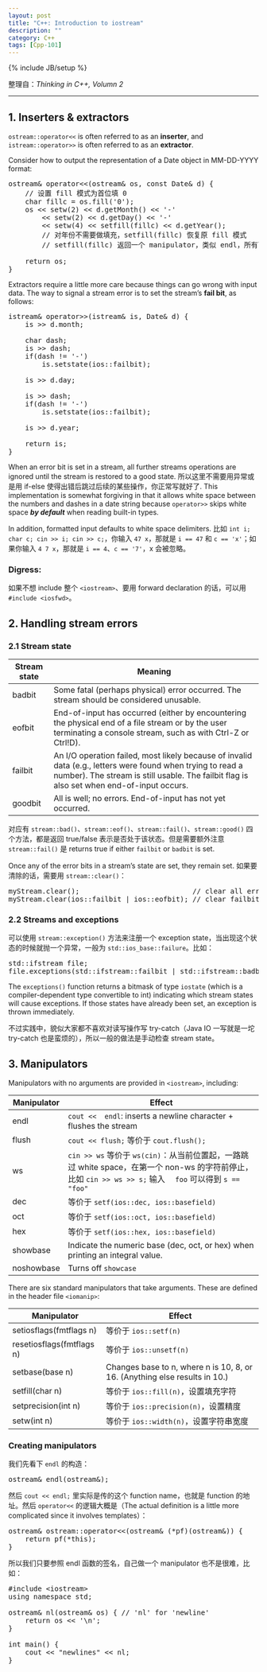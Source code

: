 ```yaml
---
layout: post
title: "C++: Introduction to iostream"
description: ""
category: C++
tags: [Cpp-101]
---
```

{% include JB/setup %}

整理自：_Thinking in C++, Volumn 2_

-----

## 1. Inserters & extractors

`ostream::operator<<` is often referred to as an **inserter**, and `istream::operator>>` is often referred to as an **extractor**.

Consider how to output the representation of a Date object in MM-DD-YYYY format: 

<pre class="prettyprint linenums">
ostream& operator&lt;&lt;(ostream& os, const Date& d) {
	// 设置 fill 模式为首位填 0
	char fillc = os.fill('0'); 
	os &lt;&lt; setw(2) &lt;&lt; d.getMonth() &lt;&lt; '-'
		&lt;&lt; setw(2) &lt;&lt; d.getDay() &lt;&lt; '-'
		&lt;&lt; setw(4) &lt;&lt; setfill(fillc) &lt;&lt; d.getYear();		
		// 对年份不需要做填充，setfill(fillc) 恢复原 fill 模式
		// setfill(fillc) 返回一个 manipulator，类似 endl，所有可以直接接到 &lt;&lt; 后面
	
	return os;
}
</pre>

Extractors require a little more care because things can go wrong with input data. The way to signal a stream error is to set the stream’s **fail bit**, as follows:

<pre class="prettyprint linenums">
istream& operator>>(istream& is, Date& d) {
	is >> d.month;
	
	char dash;
	is >> dash;
	if(dash != '-')
		is.setstate(ios::failbit);
	
	is >> d.day;
	
	is >> dash;
	if(dash != '-')
		is.setstate(ios::failbit);
	
	is >> d.year;
	
	return is;
}
</pre>

When an error bit is set in a stream, all further streams operations are ignored until the stream is restored to a good state. 所以这里不需要用异常或是用 if-else 使得出错后跳过后续的某些操作，你正常写就好了. This implementation is somewhat forgiving in that it allows white space between the numbers and dashes in a date string because `operator>>` skips white space _**by default**_ when reading built-in types.

In addition, formatted input defaults to white space delimiters. 比如 `int i; char c; cin >> i; cin >> c;`，你输入 `47 x`，那就是 `i == 47` 和 `c == 'x'`；如果你输入 `4 7 x`，那就是 `i == 4`、`c == '7'`，x 会被忽略。

### Digress: <iosfwd>

如果不想 include 整个 `<iostream>`、要用 forward declaration 的话，可以用 `#include <iosfwd>`。

## 2. Handling stream errors

### 2.1 Stream state

| Stream state | Meaning |
|--------------|---------|
| badbit       | Some fatal (perhaps physical) error occurred. The stream should be considered unusable. |
| eofbit       | End-of-input has occurred (either by encountering the physical end of a file stream or by the user terminating a console stream, such as with Ctrl-Z or Ctrl!D). |
| failbit      | An I/O operation failed, most likely because of invalid data (e.g., letters were found when trying to read a number). The stream is still usable. The failbit flag is also set when end-of-input occurs. |
| goodbit      | All is well; no errors. End-of-input has not yet occurred. |

对应有 `stream::bad()`、`stream::eof()`、`stream::fail()`、`stream::good()` 四个方法，都是返回 true/false 表示是否处于该状态。但是需要额外注意 `stream::fail()` 是 returns true if either `failbit` or `badbit` is set.

Once any of the error bits in a stream’s state are set, they remain set. 如果要清除的话，需要用 `stream::clear()`：

<pre class="prettyprint linenums">
myStream.clear(); 							// clear all error bits
myStream.clear(ios::failbit | ios::eofbit); // clear failbit and eofbit
</pre>

### 2.2 Streams and exceptions

可以使用 `stream::exception()` 方法来注册一个 exception state，当出现这个状态的时候就抛一个异常，一般为 `std::ios_base::failure`。比如：

<pre class="prettyprint linenums">
std::ifstream file;
file.exceptions(std::ifstream::failbit | std::ifstream::badbit);
</pre>

The `exceptions()` function returns a bitmask of type `iostate` (which is a compiler-dependent type convertible to int) indicating which stream states will cause exceptions. If those states have already been set, an exception is thrown immediately.

不过实践中，貌似大家都不喜欢对读写操作写 try-catch（Java IO 一写就是一坨 try-catch 也是蛮烦的），所以一般的做法是手动检查 stream state。

## 3. Manipulators

Manipulators with no arguments are provided in `<iostream>`, including:

| Manipulator | Effect                                                                                                                         |
|-------------|--------------------------------------------------------------------------------------------------------------------------------|
| endl        | `cout <<  endl`: inserts a newline character + flushes the stream                                                              |
| flush       | `cout << flush;` 等价于 `cout.flush();`                                                                                        |
| ws          | `cin >> ws` 等价于 `ws(cin)`：从当前位置起，一路跳过 white space，在第一个 non-ws 的字符前停止，比如 `cin >> ws >> s;` 输入 `  foo` 可以得到 `s == "foo"` |
| dec         | 等价于 `setf(ios::dec, ios::basefield)`                                                                                        |
| oct         | 等价于 `setf(ios::oct, ios::basefield)`                                                                                        |
| hex         | 等价于 `setf(ios::hex, ios::basefield)`                                                                                        |
| showbase    | Indicate the numeric base (dec, oct, or hex) when printing an integral value.                                                  |
| noshowbase  | Turns off `showcase`                                                                                                           |

There are six standard manipulators that take arguments. These are defined in the header file `<iomanip>`:

| Manipulator               | Effect                                                                     |
|---------------------------|----------------------------------------------------------------------------|
| setiosflags(fmtflags n)   | 等价于 `ios::setf(n)`                                                      |
| resetiosflags(fmtflags n) | 等价于 `ios::unsetf(n)`                                                    |
| setbase(base n)           | Changes base to n, where n is 10, 8, or 16. (Anything else results in 10.) |
| setfill(char n)           | 等价于 `ios::fill(n)`，设置填充字符                                        |
| setprecision(int n)       | 等价于 `ios::precision(n)`，设置精度                                       |
| setw(int n)               | 等价于 `ios::width(n)`，设置字符串宽度                                     |

### Creating manipulators

我们先看下 `endl` 的构造：

<pre class="prettyprint linenums">
ostream& endl(ostream&);
</pre>

然后 `cout << endl;` 里实际是传的这个 function name，也就是 function 的地址。然后 `operator<<` 的逻辑大概是（The actual definition is a little more complicated since it involves templates）：

<pre class="prettyprint linenums">
ostream& ostream::operator&lt;&lt;(ostream& (*pf)(ostream&)) {
	return pf(*this);
}
</pre>

所以我们只要参照 endl 函数的签名，自己做一个 manipulator 也不是很难，比如：

<pre class="prettyprint linenums">
#include &lt;iostream&gt;
using namespace std;

ostream& nl(ostream& os) { // 'nl' for 'newline'
	return os &lt;&lt; '\n';
}

int main() {
	cout &lt;&lt; "newlines" &lt;&lt; nl;
}
</pre>